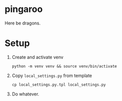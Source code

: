 # pingaroo

Here be dragons.

# Setup

1. Create and activate venv

    `python -m venv venv && source venv/bin/activate`

2. Copy `local_settings.py` from template

    `cp local_settings.py.tpl local_settings.py`

3. Do whatever.
